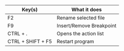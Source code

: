 
| Key(s)            | What it does             |
| ----------------- | ------------------------ |
| F2                | Rename selected file     |
| F9                | Insert/Remove Breakpoint |
| CTRL + .          | Opens the action list    |
| CTRL + SHIFT + F5 | Restart program          |

